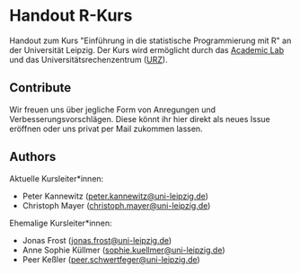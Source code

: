 # Handout R-Kurs

Handout zum Kurs "Einführung in die statistische Programmierung mit R" an der Universität Leipzig. Der Kurs wird ermöglicht durch das [Academic Lab](https://home.uni-leipzig.de/academiclab/) und das Universitätsrechenzentrum ([URZ](https://www.urz.uni-leipzig.de/)).


## Contribute

Wir freuen uns über jegliche Form von Anregungen und Verbesserungsvorschlägen. Diese könnt ihr hier direkt als neues Issue eröffnen oder uns privat per Mail zukommen lassen.

## Authors

Aktuelle Kursleiter\*innen:
 
- Peter Kannewitz ([peter.kannewitz@uni-leipzig.de](mailto:peter.kannewitz@uni-leipzig.de))
- Christoph Mayer ([christoph.mayer@uni-leipzig.de](mailto:christoph.mayer@uni-leipzig.de))

Ehemalige Kursleiter\*innen:

- Jonas Frost ([jonas.frost@uni-leipzig.de](mailto:jonas.frost@uni-leipzig.de))
- Anne Sophie Küllmer ([sophie.kuellmer@uni-leipzig.de](mailto:sophie.kuellmer@uni-leipzig.de))
- Peer Keßler ([peer.schwertfeger@uni-leipzig.de](mailto:peer.schwertfeger@uni-leipzig.de))

